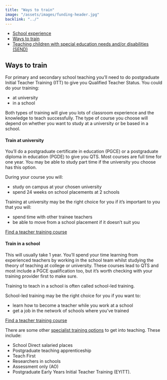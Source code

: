 ```yaml
---
title: "Ways to train"
image: "/assets/images/funding-header.jpg"
backlink: "../"
---
```

 
 <div class="content__right">
  <ul class="content-nav">
    <li><a href="school-experience">School experience</a></li>
    <li><a href="ways-to-train">Ways to train</a></li>
    <li><a href="choose-a-course-with-a-send-specialism">Teaching children with special education needs and/or disabilities (SEND)</a></li>
   
  </ul>
</div>
 
 
 <div class="content__left">
 
 <h2>Ways to train</h2>
 
 <p>
      For primary and secondary school teaching you’ll need to do postgraduate Initial Teacher Training (ITT) to give you Qualified Teacher Status. You could do your training:
    </p>
    <ul>
      <li>at university</li>
      <li>in a school</li>
    </ul>
    <p>
      Both types of training will give you lots of classroom experience and the knowledge to teach successfully. The type of course you choose will depend on whether you want to study at a university or be based in a school.
    </p>
    <h4 id="train-at-university">Train at university</h4>
    <p>
      You’ll do a postgraduate certificate in education (PGCE) or a postgraduate diploma in education (PGDE) to give you QTS. Most courses are full time for one year. You may be able to study part time if the university you choose has this option.
    </p>
    <p>
      During your course you will:
    </p>
    <ul>
      <li>study on campus at your chosen university</li>
      <li>spend 24 weeks on school placements at 2 schools</li>
    </ul>
    <p>
      Training at university may be the right choice for you if it’s important to you that you will:
    </p>
    <ul>
      <li>spend time with other trainee teachers</li>
      <li>be able to move from a school placement if it doesn’t suit you</li>
    </ul>
    <p>
      <a href="https://www.gov.uk/find-postgraduate-teacher-training-courses" target="_blank">Find a teacher training course</a>
    </p>
    <h4 id="train-in-a-school">Train in a school</h4>
    <p>
      This will usually take 1 year. You’ll spend your time learning from experienced teachers by working in the school team whilst studying the theory of teaching at college or university.  These courses lead to QTS and most include a PGCE qualification too, but it’s worth checking with your training provider first to make sure. 
    </p>
    <p>
      Training to teach in a school is often called school-led training.
    </p>
    <p>
      School-led training may be the right choice for you if you want to:
    </p>
    <ul>
      <li>learn how to become a teacher while you work at a school</li>
      <li>get a job in the network of schools where you’ve trained</li>
    </ul>
    <p>
      <a href="https://www.gov.uk/find-postgraduate-teacher-training-courses" target="_blank">Find a teacher training course</a>
    </p>
    <p>
      There are some other <a href="./if-you-need-to-get-the-right-qualifications#specialist-ways-to-get-into-teaching">specialist training options</a> to get into teaching. These include:</p>
      <ul>
        <li>School Direct salaried places</li>
        <li>Postgraduate teaching apprenticeship</li>
        <li>Teach First</li>
        <li>Researchers in schools</li>
        <li>Assessment only (AO)</li>
        <li>Postgraduate Early Years Initial Teacher Training (EYITT).</li>
      </ul>
    
</div>
